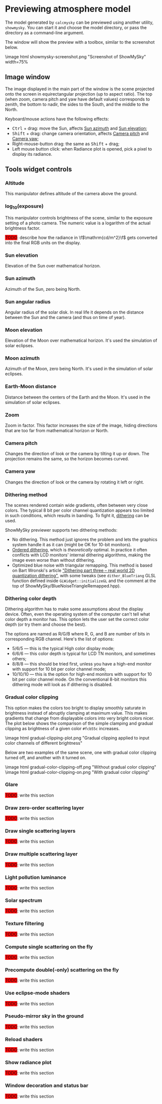 # Previewing atmosphere model

The model generated by `calcmysky` can be previewed using another utility, `showmysky`. You can start it and choose the model directory, or pass the directory as a command-line argument.

The window will show the preview with a toolbox, similar to the screenshot below.

\image html showmysky-screenshot.png "Screenshot of ShowMySky" width=75%

## Image window

The image displayed in the main part of the window is the scene projected onto the screen in equirectangular projection (up to aspect ratio). The top (when zoom, camera pitch and yaw have default values) corresponds to zenith, the bottom to nadir, the sides to the South, and the middle to the North.

Keyboard/mouse actions have the following effects:

 * <kbd>Ctrl</kbd> + drag: move the Sun, affects [Sun azimuth](#sun-azimuth-control) and [Sun elevation](#sun-elevation-control);
 * <kbd>Shift</kbd> + drag: change camera orientation, affects [Camera pitch](#camera-pitch-control) and [Camera yaw](#camera-yaw-control);
 * Right-mouse-button drag: the same as <kbd>Shift</kbd> + drag;
 * Left mouse button click: when Radiance plot is opened, pick a pixel to display its radiance.

## Tools widget controls

### Altitude

This manipulator defines altitude of the camera above the ground.

### log<sub>10</sub>(exposure)

This manipulator controls brightness of the scene, similar to the exposure setting of a photo camera. The numeric value is a logarithm of the actual brightness factor.

<span style="background-color: red;">TODO</span>: describe how the radiance in \f$\mathrm{cd/m^2}\f$ gets converted into the final RGB units on the display.

### <a name="sun-elevation-control">Sun elevation</a>

Elevation of the Sun over mathematical horizon.

### <a name="sun-azimuth-control">Sun azimuth</a>

Azimuth of the Sun, zero being North.

### Sun angular radius

Angular radius of the solar disk. In real life it depends on the distance between the Sun and the camera (and thus on time of year).

### Moon elevation

Elevation of the Moon over mathematical horizon. It's used the simulation of solar eclipses.

### Moon azimuth

Azimuth of the Moon, zero being North. It's used in the simulation of solar eclipses.

### Earth-Moon distance

Distance between the centers of the Earth and the Moon. It's used in the simulation of solar eclipses.

### Zoom

Zoom in factor. This factor increases the size of the image, hiding directions that are too far from mathematical horizon or North.

### <a name="camera-pitch-control">Camera pitch</a>

Changes the direction of look or the camera by tilting it up or down. The projection remains the same, so the horizon becomes curved.

### <a name="camera-yaw-control">Camera yaw</a>

Changes the direction of look or the camera by rotating it left or right.

### Dithering method

The scenes rendered contain wide gradients, often between very close colors. The typical 8 bit per color channel quantization appears too limited in such conditions, which results in banding. To fight it, [dithering](https://en.wikipedia.org/wiki/Dither#Digital_photography_and_image_processing) can be used.

ShowMySky previewer supports two dithering methods:

 * No dithering. This method just ignores the problem and lets the graphics system handle it as it can (might be OK for 10-bit monitors).
 * [Ordered dithering](https://en.wikipedia.org/wiki/Ordered_dithering), which is _theoretically_ optimal. In practice it often conflicts with LCD monitors' internal dithering algorithms, making the image even worse than without dithering.
 * Optimized blue noise with triangular remapping. This method is based on Bart Wronski's article ["Dithering part three – real world 2D quantization dithering"](https://bartwronski.com/2016/10/30/dithering-part-three-real-world-2d-quantization-dithering/), with some tweaks (see `dither_BlueTriang` GLSL function defined inside `GLWidget::initializeGL` and the comment at the top of ShowMySky/BlueNoiseTriangleRemapped.hpp).

### Dithering color depth

Dithering algorithm has to make some assumptions about the display device. Often, even the operating system of the computer can't tell what color depth a monitor has. This option lets the user set the correct color depth (or try them and choose the best).

The options are named as R/G/B where R, G, and B are number of bits in corresponding RGB channel. Here's the list of options:

 * 5/6/5 — this is the typical High color display mode;
 * 6/6/6 — this color depth is typical for LCD TN monitors, and sometimes others;
 * 8/8/8 — this should be tried first, unless you have a high-end monitor with support for 10 bit per color channel mode;
 * 10/10/10 — this is the option for high-end monitors with support for 10 bit per color channel mode. On the conventional 8-bit monitors this dithering mode will look as if dithering is disabled.

### Gradual color clipping

This option makes the colors too bright to display smoothly saturate in brightness instead of abruptly clamping at maximum value. This makes gradients that change from displayable colors into very bright colors nicer. The plot below shows the comparison of the simple clamping and gradual clipping as brightness of a given color `#fcb55c` increases.

\image html gradual-clipping-plot.png "Gradual clipping applied to input color channels of different brightness"

Below are two examples of the same scene, one with gradual color clipping turned off, and another with it turned on.

\image html gradual-color-clipping-off.png "Without gradual color clipping"
\image html gradual-color-clipping-on.png "With gradual color clipping"

### Glare
<span style="background-color: red;">TODO</span>: write this section

### Draw zero-order scattering layer
<span style="background-color: red;">TODO</span>: write this section

### Draw single scattering layers
<span style="background-color: red;">TODO</span>: write this section

### Draw multiple scattering layer
<span style="background-color: red;">TODO</span>: write this section

### Light pollution luminance
<span style="background-color: red;">TODO</span>: write this section

### Solar spectrum
<span style="background-color: red;">TODO</span>: write this section

### Texture filtering
<span style="background-color: red;">TODO</span>: write this section

### Compute single scattering on the fly
<span style="background-color: red;">TODO</span>: write this section

### Precompute double(-only) scattering on the fly
<span style="background-color: red;">TODO</span>: write this section

### Use eclipse-mode shaders
<span style="background-color: red;">TODO</span>: write this section

### Pseudo-mirror sky in the ground
<span style="background-color: red;">TODO</span>: write this section

### Reload shaders
<span style="background-color: red;">TODO</span>: write this section

### Show radiance plot
<span style="background-color: red;">TODO</span>: write this section

### Window decoration and status bar
<span style="background-color: red;">TODO</span>: write this section
